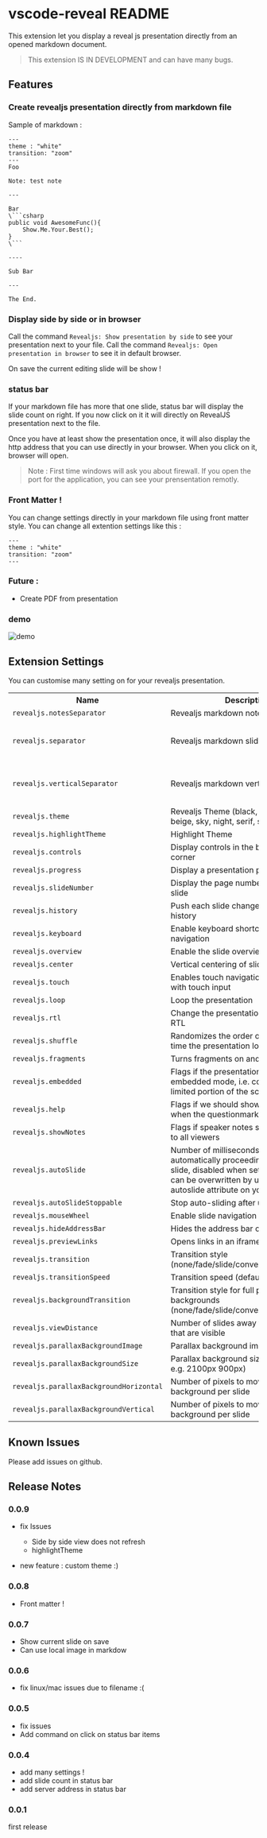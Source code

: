 # vscode-reveal README

This extension let you display a reveal js presentation directly from an opened markdown document.

> This extension IS IN DEVELOPMENT and can have many bugs.

## Features

### Create revealjs presentation directly from markdown file

Sample of markdown : 

```
---
theme : "white"
transition: "zoom"
---
Foo

Note: test note

---

Bar
\```csharp
public void AwesomeFunc(){
    Show.Me.Your.Best();
}
\```

----

Sub Bar

---

The End.
```

### Display side by side or in browser

Call the command `Revealjs: Show presentation by side` to see your presentation next to your file.
Call the command `Revealjs: Open presentation in browser` to see it in default browser.

On save the current editing slide will be show !

### status bar

If your markdown file has more that one slide, status bar will display the slide count on right.
If you now click on it it will directly on RevealJS presentation next to the file.

Once you have at least show the presentation once, it will also display the http address that you can use directly in your browser. When you click on it, browser will open.

> Note : First time windows will ask you about firewall. If you open the port for the application, you can see your prensentation remotly.

### Front Matter !

You can change settings directly in your markdown file using front matter style. You can change all extention settings like this :

```
---
theme : "white"
transition: "zoom"
---
```

### Future :
- Create PDF from presentation

### demo
![demo](https://github.com/evilz/vscode-reveal/blob/master/images/demo.gif?raw=true)

## Extension Settings

You can customise many setting on for your revealjs presentation.

<table><tr><th>Name</th><th>Description</th><th>Default</th></tr><tr><td><code>revealjs.notesSeparator</code></td><td>Revealjs markdown note delimiter</td><td><code>note:</code></td></tr><tr><td><code>revealjs.separator</code></td><td>Revealjs markdown slide separator</td><td><code>^(
?|
)---(
?|
)$</code></td></tr><tr><td><code>revealjs.verticalSeparator</code></td><td>Revealjs markdown vertical separator</td><td><code>^(
?|
)--(
?|
)$</code></td></tr>
<tr><td><code>revealjs.theme</code></td><td>Revealjs Theme (black, white, league, beige, sky, night, serif, simple, solarized</td><td><code>black</code></td></tr>
<tr><td><code>revealjs.highlightTheme</code></td><td>Highlight Theme</td><td><code>Zenburn</code></td></tr>
<tr><td><code>revealjs.controls</code></td><td>Display controls in the bottom right corner</td><td><code>true</code></td></tr><tr><td><code>revealjs.progress</code></td><td>Display a presentation progress bar</td><td><code>true</code></td></tr><tr><td><code>revealjs.slideNumber</code></td><td>Display the page number of the current slide</td><td><code></code></td></tr><tr><td><code>revealjs.history</code></td><td>Push each slide change to the browser history</td><td><code></code></td></tr><tr><td><code>revealjs.keyboard</code></td><td>Enable keyboard shortcuts for navigation</td><td><code>true</code></td></tr><tr><td><code>revealjs.overview</code></td><td>Enable the slide overview mode</td><td><code>true</code></td></tr><tr><td><code>revealjs.center</code></td><td>Vertical centering of slides</td><td><code>true</code></td></tr><tr><td><code>revealjs.touch</code></td><td>Enables touch navigation on devices with touch input</td><td><code>true</code></td></tr><tr><td><code>revealjs.loop</code></td><td>Loop the presentation</td><td><code></code></td></tr><tr><td><code>revealjs.rtl</code></td><td>Change the presentation direction to be RTL</td><td><code></code></td></tr><tr><td><code>revealjs.shuffle</code></td><td>Randomizes the order of slides each time the presentation loads</td><td><code></code></td></tr><tr><td><code>revealjs.fragments</code></td><td>Turns fragments on and off globally</td><td><code>true</code></td></tr><tr><td><code>revealjs.embedded</code></td><td>Flags if the presentation is running in an embedded mode, i.e. contained within a limited portion of the screen</td><td><code></code></td></tr><tr><td><code>revealjs.help</code></td><td>Flags if we should show a help overlay when the questionmark key is pressed</td><td><code>true</code></td></tr><tr><td><code>revealjs.showNotes</code></td><td>Flags if speaker notes should be visible to all viewers</td><td><code></code></td></tr><tr><td><code>revealjs.autoSlide</code></td><td>Number of milliseconds between automatically proceeding to the next slide, disabled when set to 0, this value can be overwritten by using a data-autoslide attribute on your slides</td><td><code></code></td></tr><tr><td><code>revealjs.autoSlideStoppable</code></td><td>Stop auto-sliding after user input</td><td><code>true</code></td></tr><tr><td><code>revealjs.mouseWheel</code></td><td>Enable slide navigation via mouse wheel</td><td><code></code></td></tr><tr><td><code>revealjs.hideAddressBar</code></td><td>Hides the address bar on mobile devices</td><td><code>true</code></td></tr><tr><td><code>revealjs.previewLinks</code></td><td>Opens links in an iframe preview overlay</td><td><code></code></td></tr><tr><td><code>revealjs.transition</code></td><td>Transition style (none/fade/slide/convex/concave/zoom)</td><td><code>default</code></td></tr><tr><td><code>revealjs.transitionSpeed</code></td><td>Transition speed (default/fast/slow)</td><td><code>default</code></td></tr><tr><td><code>revealjs.backgroundTransition</code></td><td>Transition style for full page slide backgrounds (none/fade/slide/convex/concave/zoom)</td><td><code>default</code></td></tr><tr><td><code>revealjs.viewDistance</code></td><td>Number of slides away from the current that are visible</td><td><code>3</code></td></tr><tr><td><code>revealjs.parallaxBackgroundImage</code></td><td>Parallax background image</td><td><code></code></td></tr><tr><td><code>revealjs.parallaxBackgroundSize</code></td><td>Parallax background size (CSS syntax, e.g. 2100px 900px)</td><td><code></code></td></tr><tr><td><code>revealjs.parallaxBackgroundHorizontal</code></td><td>Number of pixels to move the parallax background per slide</td><td><code></code></td></tr><tr><td><code>revealjs.parallaxBackgroundVertical</code></td><td>Number of pixels to move the parallax background per slide</td><td><code></code></td></tr></table>

## Known Issues

Please add issues on github.

## Release Notes

### 0.0.9

- fix Issues
    - Side by side view does not refresh
    - highlightTheme

- new feature : custom theme :)

### 0.0.8

- Front matter !

### 0.0.7

- Show current slide on save
- Can use local image in markdow 

### 0.0.6

- fix linux/mac issues due to filename :(

### 0.0.5

- fix issues
- Add command on click on status bar items

### 0.0.4

- add many settings !
- add slide count in status bar
- add server address in status bar

### 0.0.1

first release
